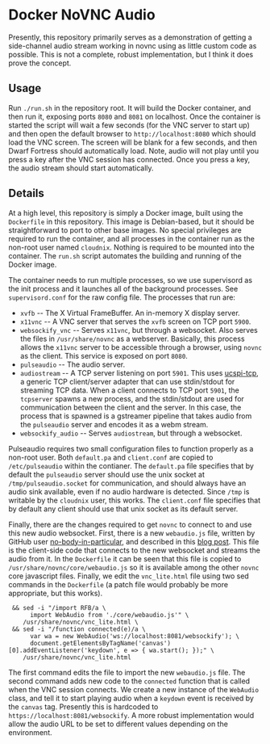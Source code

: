 # Docker NoVNC Audio

Presently, this repository primarily serves as a demonstration of getting a
side-channel audio stream working in novnc using as little custom code as
possible. This is not a complete, robust implementation, but I think it does
prove the concept.

## Usage

Run `./run.sh` in the repository root. It will build the Docker container, and
then run it, exposing ports `8080` and `8081` on localhost. Once the container
is started the script will wait a few seconds (for the VNC server to start up)
and then open the default browser to `http://localhost:8080` which should load
the VNC screen. The screen will be blank for a few seconds, and then Dwarf
Fortress should automatically load. Note, audio will not play until you press a
key after the VNC session has connected. Once you press a key, the audio stream
should start automatically.

## Details

At a high level, this repository is simply a Docker image, built using the
`Dockerfile` in this repository. This image is Debian-based, but it should be
straightforward to port to other base images. No special privileges are required
to run the container, and all processes in the container run as the non-root
user named `cloudnix`. Nothing is required to be mounted into the container. The
`run.sh` script automates the building and running of the Docker image.

The container needs to run multiple processes, so we use supervisord as the
init process and it launches all of the background processes. See
`supervisord.conf` for the raw config file. The processes that run are:

* `xvfb` -- The X Virtual FrameBuffer. An in-memory X display server.
* `x11vnc` -- A VNC server that serves the `xvfb` screen on TCP port `5900`.
* `websockify_vnc` -- Serves `x11vnc`, but through a websocket. Also serves the
  files in `/usr/share/novnc` as a webserver. Basically, this process allows the
  `x11vnc` server to be accessible through a browser, using `novnc` as the
  client. This service is exposed on port `8080`.
* `pulseaudio` -- The audio server.
* `audiostream` -- A TCP server listening on port `5901`. This uses
  [ucspi-tcp](https://cr.yp.to/ucspi-tcp.html), a generic TCP client/server
  adapter that can use stdin/stdout for streaming TCP data. When a client
  connects to TCP port `5901`, the `tcpserver` spawns a new process, and the
  stdin/stdout are used for communication between the client and the server. In
  this case, the process that is spawned is a gstreamer pipeline that takes
  audio from the `pulseaudio` server and encodes it as a webm stream.
* `websockify_audio` -- Serves `audiostream`, but through a websocket.

Pulseaudio requires two small configuration files to function properly as a
non-root user. Both `default.pa` and `client.conf` are copied to
`/etc/pulseaudio` within the contianer. The `default.pa` file specifies that by
default the `pulseaudio` server should use the unix socket at
`/tmp/pulseaudio.socket` for communication, and should always have an audio sink
available, even if no audio hardware is detected. Since `/tmp` is writable by
the `cloudnix` user, this works. The `client.conf` file specifies that by default any
client should use that unix socket as its default server.

Finally, there are the changes required to get `novnc` to connect to and use
this new audio websocket. First, there is a new `webaudio.js` file, written by
GitHub user [no-body-in-particular](https://github.com/no-body-in-particular),
and described in this
[blog post](https://coredump.ws/index.php?dir=code&post=NoVNC_with_audio). This
file is the client-side code that connects to the new websocket and streams the
audio from it. In the `Dockerfile` it can be seen that this file is copied to
`/usr/share/novnc/core/webaudio.js` so it is available among the other `novnc`
core javascript files. Finally, we edit the `vnc_lite.html` file using two sed
commands in the `Dockerfile` (a patch file would probably be more appropriate,
but this works).


```
 && sed -i "/import RFB/a \
      import WebAudio from './core/webaudio.js'" \
    /usr/share/novnc/vnc_lite.html \
 && sed -i "/function connected(e)/a \
      var wa = new WebAudio('ws://localhost:8081/websockify'); \
      document.getElementsByTagName('canvas')[0].addEventListener('keydown', e => { wa.start(); });" \
    /usr/share/novnc/vnc_lite.html
```

The first command edits the file to import the new `webaudio.js` file. The
second command adds new code to the `connected` function that is called when the
VNC session connects. We create a new instance of the `WebAudio` class, and tell
it to start playing audio when a `keydown` event is received by the `canvas`
tag. Presently this is hardcoded to `https://localhost:8081/websockify`. A more
robust implementation would allow the audio URL to be set to different values
depending on the environment.

